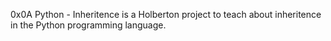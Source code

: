 0x0A Python - Inheritence is a Holberton project to teach about inheritence in the Python programming language.
